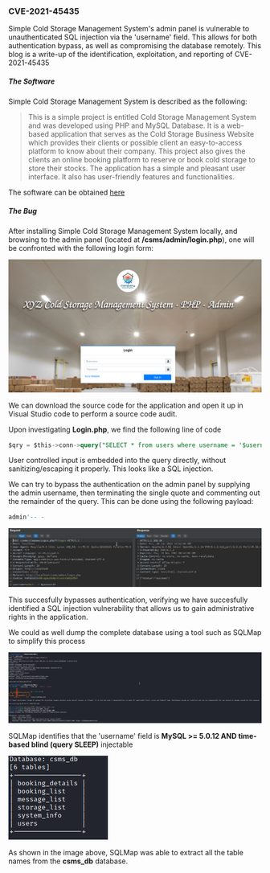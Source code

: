 ### CVE-2021-45435

Simple Cold Storage Management System's admin panel is vulnerable to unauthenticated SQL injection via the 'username' field. This allows for both authentication bypass, as well as compromising the database remotely. This blog is a write-up of the identification, exploitation, and reporting of CVE-2021-45435

##### The Software

Simple Cold Storage Management System is described as the following:

> This is a simple project is entitled Cold Storage Management System and was developed using PHP and MySQL Database. It is a web-based application that serves as the Cold Storage Business Website which provides their clients or possible client an easy-to-access platform to know about their company. This project also gives the clients an online booking platform to reserve or book cold storage to store their stocks. 
> The application has a simple and pleasant user interface. It also has user-friendly features and functionalities.

The software can be obtained [here](https://www.sourcecodester.com/php/15088/simple-cold-storage-management-system-using-phpoop-source-code.html)

##### The Bug

After installing Simple Cold Storage Management System locally, and browsing to the admin panel (located at **/csms/admin/login.php**), one will be confronted with the following login form:

![](/assets/images/LoginAdmin.png)

We can download the source code for the application and open it up in Visual Studio code to perform a source code audit.

Upon investigating **Login.php**, we find the following line of code 

```sql
$qry = $this->conn->query("SELECT * from users where username = '$username' and password = md5('$password')");
```

User controlled input is embedded into the query directly, without sanitizing/escaping it properly. This looks like a SQL injection.

We can try to bypass the authentication on the admin panel by supplying the admin username, then terminating the single quote and commenting out the remainder of the query. This can be done using the following payload:

```sql
admin'-- -
```

![](/assets/images/LoginBypassSQLi.png)

This succesfully bypasses authentication, verifying we have succesfully identified a SQL injection vulnerability that allows us to gain administrative rights in the application.

We could as well dump the complete database using a tool such as SQLMap to simplify this process

![](/assets/images/SQLMap.png)

SQLMap identifies that the 'username' field is **MySQL >= 5.0.12 AND time-based blind (query SLEEP)** injectable

![](/assets/images/Extracted.png)

As shown in the image above, SQLMap was able to extract all the table names from the **csms_db** database.